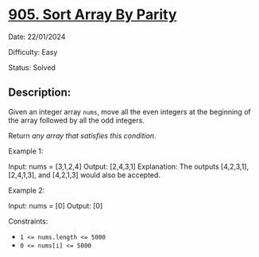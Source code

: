 # [905\. Sort Array By Parity](https://leetcode.com/problems/sort-array-by-parity/)

Date: 22/01/2024

Difficulty: Easy

Status: Solved

## Description:

Given an integer array `nums`, move all the even integers at the beginning of the array followed by all the odd integers.

Return *any array that satisfies this condition*.

Example 1:

Input: nums = [3,1,2,4]
Output: [2,4,3,1]
Explanation: The outputs [4,2,3,1], [2,4,1,3], and [4,2,1,3] would also be accepted.

Example 2:

Input: nums = [0]
Output: [0]

Constraints:

-   `1 <= nums.length <= 5000`
-   `0 <= nums[i] <= 5000`